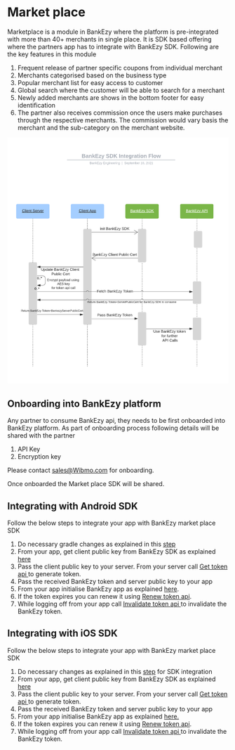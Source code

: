 # Market place

Marketplace is a module in BankEzy where the platform is pre-integrated with more than 40+ merchants in single place. It is SDK based offering where the partners app has to integrate with BankEzy SDK. Following are the key features in this module

1. Frequent release of partner specific coupons from individual merchant
2. Merchants categorised based on the business type
3. Popular merchant list for easy access to customer
4. Global search where the customer will be able to search for a merchant
5. Newly added merchants are shows in the bottom footer for easy identification
6. The partner also receives commission once the users make purchases through the respective merchants. The commission would vary basis the merchant and the sub-category on the merchant website.

![](../../../../.gitbook/assets/MerchantAppIntegration.png)

## Onboarding into BankEzy platform

Any partner to consume BankEzy api, they needs to be first onboarded into BankEzy platform. As part of onboarding process following details will be shared with the partner

1. API Key
2. Encryption key

Please contact sales@Wibmo.com for onboarding.

Once onboarded the Market place SDK will be shared.

## Integrating with Android SDK

Follow the below steps to integrate your app with BankEzy market place SDK

1. Do necessary gradle changes as explained in this [step](../bill-payments/api-specification/sdk-integration/android.md#step-1-gradle-changes-app-build.gradle)
2. From your app, get client public key from BankEzy SDK as explained [here](../bill-payments/api-specification/sdk-integration/android.md#step-2-configuration-of-sdk)
3. Pass the client public key to your server. From your server call [Get token api ](api-specification/get-token-api.md)to generate token.
4. Pass the received BankEzy token and server public key to your app
5. From your app initialise BankEzy app as explained [here](../bill-payments/api-specification/sdk-integration/android.md#step-3-initialisation-of-sdk).
6. If the token expires you can renew it using [Renew token api](api-specification/renew-token-api.md).
7. While logging off from your app call [Invalidate token api ](api-specification/invalidate-token-api.md)to invalidate the BankEzy token.

## Integrating with iOS SDK

Follow the below steps to integrate your app with BankEzy market place SDK

1. Do necessary changes as explained in this [step](../bill-payments/api-specification/sdk-integration/ios.md#step-1-sdk-and-dependencies) for SDK integration
2. From your app, get client public key from BankEzy SDK as explained[ here](../bill-payments/api-specification/sdk-integration/ios.md#step-2-get-client-public-key)
3. Pass the client public key to your server. From your server call [Get token api ](api-specification/get-token-api.md)to generate token.
4. Pass the received BankEzy token and server public key to your app
5. From your app initialise BankEzy app as explained [here.](../bill-payments/api-specification/sdk-integration/ios.md#step-3-initialisation-of-sdk)
6. If the token expires you can renew it using [Renew token api](api-specification/renew-token-api.md).
7. While logging off from your app call [Invalidate token api ](api-specification/invalidate-token-api.md)to invalidate the BankEzy token.
